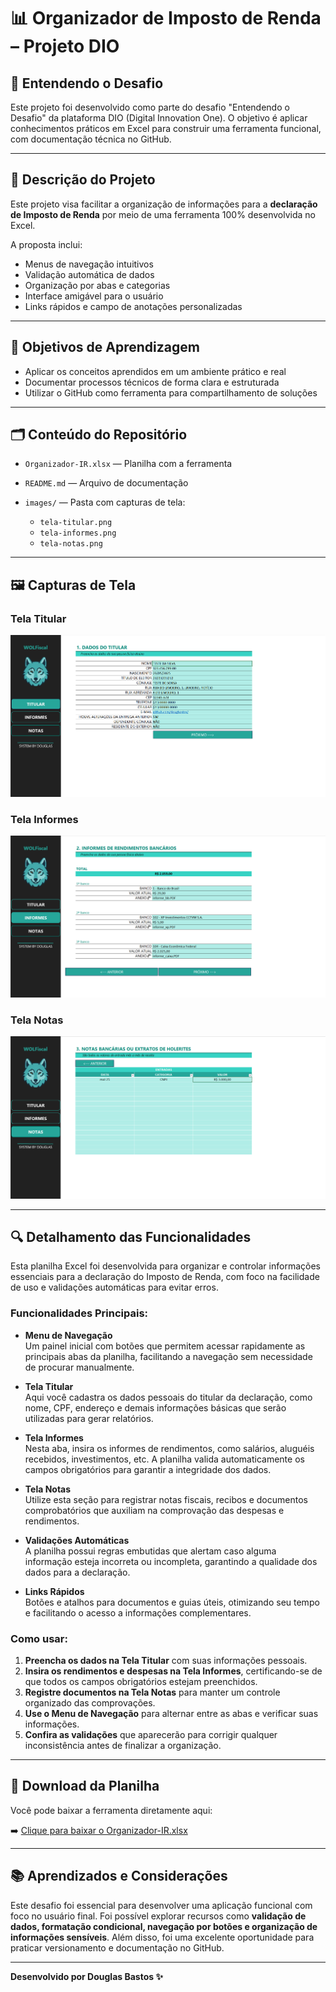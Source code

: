 # 📊 Organizador de Imposto de Renda – Projeto DIO

## 🧠 Entendendo o Desafio

Este projeto foi desenvolvido como parte do desafio "Entendendo o Desafio" da plataforma DIO (Digital Innovation One). O objetivo é aplicar conhecimentos práticos em Excel para construir uma ferramenta funcional, com documentação técnica no GitHub.

---

## 📌 Descrição do Projeto

Este projeto visa facilitar a organização de informações para a **declaração de Imposto de Renda** por meio de uma ferramenta 100% desenvolvida no Excel.

A proposta inclui:
- Menus de navegação intuitivos
- Validação automática de dados
- Organização por abas e categorias
- Interface amigável para o usuário
- Links rápidos e campo de anotações personalizadas

---

## 🎯 Objetivos de Aprendizagem

- Aplicar os conceitos aprendidos em um ambiente prático e real
- Documentar processos técnicos de forma clara e estruturada
- Utilizar o GitHub como ferramenta para compartilhamento de soluções

---

## 🗂 Conteúdo do Repositório

- `Organizador-IR.xlsx` — Planilha com a ferramenta
- `README.md` — Arquivo de documentação
- `images/` — Pasta com capturas de tela:

  - `tela-titular.png`
  - `tela-informes.png`
  - `tela-notas.png`

---

## 🖼️ Capturas de Tela

### Tela Titular
![Tela Titular](./images/tela-titular.png)

### Tela Informes
![Tela Informes](./images/tela-informes.png)

### Tela Notas
![Tela Notas](./images/tela-notas.png)

---

## 🔍 Detalhamento das Funcionalidades

Esta planilha Excel foi desenvolvida para organizar e controlar informações essenciais para a declaração do Imposto de Renda, com foco na facilidade de uso e validações automáticas para evitar erros.

### Funcionalidades Principais:

- **Menu de Navegação**  
  Um painel inicial com botões que permitem acessar rapidamente as principais abas da planilha, facilitando a navegação sem necessidade de procurar manualmente.

- **Tela Titular**  
  Aqui você cadastra os dados pessoais do titular da declaração, como nome, CPF, endereço e demais informações básicas que serão utilizadas para gerar relatórios.

- **Tela Informes**  
  Nesta aba, insira os informes de rendimentos, como salários, aluguéis recebidos, investimentos, etc. A planilha valida automaticamente os campos obrigatórios para garantir a integridade dos dados.

- **Tela Notas**  
  Utilize esta seção para registrar notas fiscais, recibos e documentos comprobatórios que auxiliam na comprovação das despesas e rendimentos.

- **Validações Automáticas**  
  A planilha possui regras embutidas que alertam caso alguma informação esteja incorreta ou incompleta, garantindo a qualidade dos dados para a declaração.

- **Links Rápidos**  
  Botões e atalhos para documentos e guias úteis, otimizando seu tempo e facilitando o acesso a informações complementares.

### Como usar:

1. **Preencha os dados na Tela Titular** com suas informações pessoais.  
2. **Insira os rendimentos e despesas na Tela Informes**, certificando-se de que todos os campos obrigatórios estejam preenchidos.  
3. **Registre documentos na Tela Notas** para manter um controle organizado das comprovações.  
4. **Use o Menu de Navegação** para alternar entre as abas e verificar suas informações.  
5. **Confira as validações** que aparecerão para corrigir qualquer inconsistência antes de finalizar a organização.

---

## 📁 Download da Planilha

Você pode baixar a ferramenta diretamente aqui:

➡️ [Clique para baixar o Organizador-IR.xlsx](./Organizador-IR.xlsx)

---

## 📚 Aprendizados e Considerações

Este desafio foi essencial para desenvolver uma aplicação funcional com foco no usuário final. Foi possível explorar recursos como **validação de dados, formatação condicional, navegação por botões e organização de informações sensíveis**. Além disso, foi uma excelente oportunidade para praticar versionamento e documentação no GitHub.

---

**Desenvolvido por Douglas Bastos ✨**
